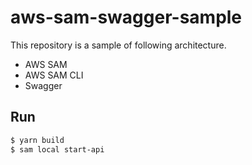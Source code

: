 # aws-sam-swagger-sample

This repository is a sample of following architecture.

- AWS SAM
- AWS SAM CLI
- Swagger

## Run

```bash
$ yarn build
$ sam local start-api
```

